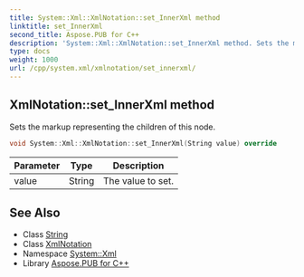 ```yaml
---
title: System::Xml::XmlNotation::set_InnerXml method
linktitle: set_InnerXml
second_title: Aspose.PUB for C++
description: 'System::Xml::XmlNotation::set_InnerXml method. Sets the markup representing the children of this node in C++.'
type: docs
weight: 1000
url: /cpp/system.xml/xmlnotation/set_innerxml/
---
```

## XmlNotation::set_InnerXml method


Sets the markup representing the children of this node.

```cpp
void System::Xml::XmlNotation::set_InnerXml(String value) override
```


| Parameter | Type | Description |
| --- | --- | --- |
| value | String | The value to set. |

## See Also

* Class [String](../../../system/string/)
* Class [XmlNotation](../)
* Namespace [System::Xml](../../)
* Library [Aspose.PUB for C++](../../../)
